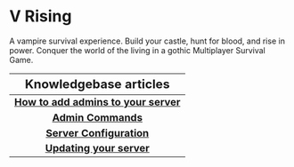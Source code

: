 <style>
.md-typeset h1{
    font-weight: bold;
    color: white;
}
.md-typeset blockquote {
	border-left: 0.2rem solid hsl(22deg 100% 50%);
}
.md-typeset blockquote p strong em{
    color: #FF5F00;
}
thead {
    font-size:  22px;
    text-align: left;
}

tr {
	text-align: left;
}

td {
    text-align: left;
    font-size: 18px

}
</style>
# V Rising

A vampire survival experience. Build your castle, hunt for blood, and rise in power. Conquer the world of the living in a gothic Multiplayer Survival Game.

|                  **Knowledgebase articles**                               |
|:-------------------------------------------------------------------------:|
|      **[How to add admins to your server](adding-admins.md)**             |
|      **[Admin Commands](admin-commands.md)**                              |
|      **[Server Configuration](server-configuration.md)**                  |
|      **[Updating your server](update-server.md)**                         |



